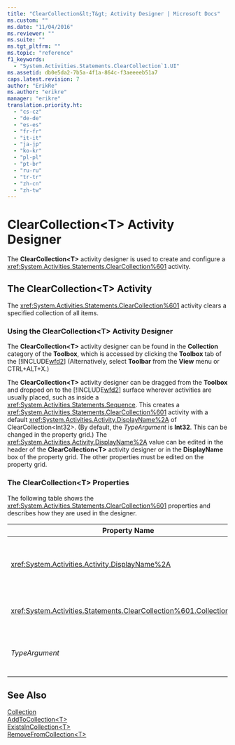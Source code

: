 ```yaml
---
title: "ClearCollection&lt;T&gt; Activity Designer | Microsoft Docs"
ms.custom: ""
ms.date: "11/04/2016"
ms.reviewer: ""
ms.suite: ""
ms.tgt_pltfrm: ""
ms.topic: "reference"
f1_keywords: 
  - "System.Activities.Statements.ClearCollection`1.UI"
ms.assetid: db0e5da2-7b5a-4f1a-864c-f3aeeeeb51a7
caps.latest.revision: 7
author: "ErikRe"
ms.author: "erikre"
manager: "erikre"
translation.priority.ht: 
  - "cs-cz"
  - "de-de"
  - "es-es"
  - "fr-fr"
  - "it-it"
  - "ja-jp"
  - "ko-kr"
  - "pl-pl"
  - "pt-br"
  - "ru-ru"
  - "tr-tr"
  - "zh-cn"
  - "zh-tw"
---
```

# ClearCollection&lt;T&gt; Activity Designer
The **ClearCollection\<T>** activity designer is used to create and configure a <xref:System.Activities.Statements.ClearCollection%601> activity.  
  
## The ClearCollection<T\> Activity  
 The <xref:System.Activities.Statements.ClearCollection%601> activity clears a specified collection of all items.  
  
### Using the ClearCollection\<T> Activity Designer  
 The **ClearCollection\<T>** activity designer can be found in the **Collection** category of the **Toolbox**, which is accessed by clicking the **Toolbox** tab of the [!INCLUDE[wfd2](../workflow-designer/includes/wfd2_md.md)] (Alternatively, select **Toolbar** from the **View** menu or CTRL+ALT+X.)  
  
 The **ClearCollection\<T>** activity designer can be dragged from the **Toolbox** and dropped on to the [!INCLUDE[wfd2](../workflow-designer/includes/wfd2_md.md)] surface wherever activities are usually placed, such as inside a <xref:System.Activities.Statements.Sequence>. This creates a <xref:System.Activities.Statements.ClearCollection%601> activity with a default <xref:System.Activities.Activity.DisplayName%2A> of ClearCollection<Int32\>. (By default, the *TypeArgument* is **Int32**. This can be changed in the property grid.) The <xref:System.Activities.Activity.DisplayName%2A> value can be edited in the header of the **ClearCollection<T\>** activity designer or in the **DisplayName** box of the property grid. The other properties must be edited on the property grid.  
  
### The ClearCollection<T\> Properties  
 The following table shows the <xref:System.Activities.Statements.ClearCollection%601> properties and describes how they are used in the designer.  
  
|Property Name|Required|Usage|  
|-------------------|--------------|-----------|  
|<xref:System.Activities.Activity.DisplayName%2A>|False|Specifies the optional friendly name of the <xref:System.Activities.Statements.ClearCollection%601> activity. The default is ClearCollection<Int32\>. Although the <xref:System.Activities.Activity.DisplayName%2A> value is not strictly required, it is a best practice to use one.|  
|<xref:System.Activities.Statements.ClearCollection%601.Collection%2A>|True|Specifies the collection to be cleared of items. This collection is of type **ICollection\<TypeArgument>.** To specify the collection, type a Visual Basic expression in the property grid.|  
|*TypeArgument*|True|Specifies the type T of the items contained in the <xref:System.Collections.Generic.ICollection%601>. By default, this *TypeArgument* type is set to **Int32**. To change the type, change the value of the *TypeArgument* in the combo box in the property grid.|  
  
## See Also  
 [Collection](../workflow-designer/collection-activity-designers.md)   
 [AddToCollection\<T>](../workflow-designer/addtocollection-t-activity-designer.md)   
 [ExistsInCollection\<T>](../workflow-designer/existsincollection-t-activity-designer.md)   
 [RemoveFromCollection\<T>](../workflow-designer/removefromcollection-t-activity-designer.md)